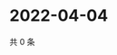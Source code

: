 # 2022-04-04

共 0 条

<!-- BEGIN WEIBO -->
<!-- 最后更新时间 Mon Apr 04 2022 02:17:17 GMT+0800 (China Standard Time) -->

<!-- END WEIBO -->
